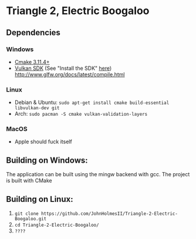 Triangle 2, Electric Boogaloo
=====

## Dependencies

### Windows
* [Cmake 3.11.4+](https://www.cmake.org/download/)
* [Vulkan SDK](https://vulkan.lunarg.com/sdk/home) (See "Install the SDK" [here](https://vulkan.lunarg.com/doc/sdk/latest/windows/getting_started.html))
http://www.glfw.org/docs/latest/compile.html

### Linux
* Debian & Ubuntu: `sudo apt-get install cmake build-essential libvulkan-dev git`
* Arch: `sudo pacman -S cmake vulkan-validation-layers`

### MacOS
* Apple should fuck itself

## Building on Windows:

The application can be built using the mingw backend with gcc. The project is built with CMake

## Building on Linux:

1) `git clone https://github.com/JohnHolmesII/Triangle-2-Electric-Boogaloo.git`
2) `cd Triangle-2-Electric-Boogaloo/`
3) `????`
